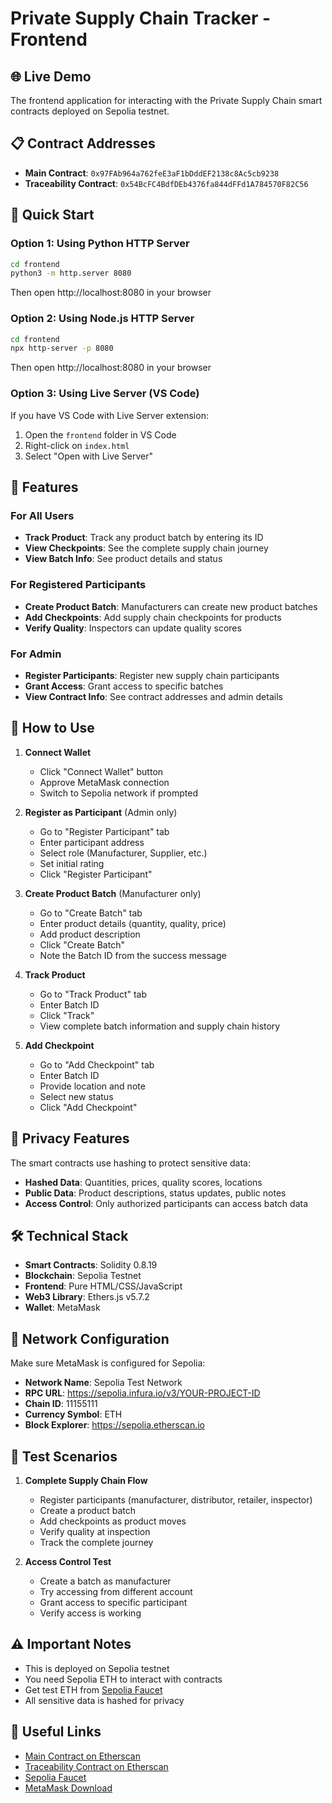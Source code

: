 # Private Supply Chain Tracker - Frontend

## 🌐 Live Demo
The frontend application for interacting with the Private Supply Chain smart contracts deployed on Sepolia testnet.

## 📋 Contract Addresses
- **Main Contract**: `0x97FAb964a762feE3aF1bDddEF2138c8Ac5cb9238`
- **Traceability Contract**: `0x54BcFC4BdfDEb4376fa844dFFd1A784570F82C56`

## 🚀 Quick Start

### Option 1: Using Python HTTP Server
```bash
cd frontend
python3 -m http.server 8080
```
Then open http://localhost:8080 in your browser

### Option 2: Using Node.js HTTP Server
```bash
cd frontend
npx http-server -p 8080
```
Then open http://localhost:8080 in your browser

### Option 3: Using Live Server (VS Code)
If you have VS Code with Live Server extension:
1. Open the `frontend` folder in VS Code
2. Right-click on `index.html`
3. Select "Open with Live Server"

## 🔧 Features

### For All Users
- **Track Product**: Track any product batch by entering its ID
- **View Checkpoints**: See the complete supply chain journey
- **View Batch Info**: See product details and status

### For Registered Participants
- **Create Product Batch**: Manufacturers can create new product batches
- **Add Checkpoints**: Add supply chain checkpoints for products
- **Verify Quality**: Inspectors can update quality scores

### For Admin
- **Register Participants**: Register new supply chain participants
- **Grant Access**: Grant access to specific batches
- **View Contract Info**: See contract addresses and admin details

## 📱 How to Use

1. **Connect Wallet**
   - Click "Connect Wallet" button
   - Approve MetaMask connection
   - Switch to Sepolia network if prompted

2. **Register as Participant** (Admin only)
   - Go to "Register Participant" tab
   - Enter participant address
   - Select role (Manufacturer, Supplier, etc.)
   - Set initial rating
   - Click "Register Participant"

3. **Create Product Batch** (Manufacturer only)
   - Go to "Create Batch" tab
   - Enter product details (quantity, quality, price)
   - Add product description
   - Click "Create Batch"
   - Note the Batch ID from the success message

4. **Track Product**
   - Go to "Track Product" tab
   - Enter Batch ID
   - Click "Track"
   - View complete batch information and supply chain history

5. **Add Checkpoint**
   - Go to "Add Checkpoint" tab
   - Enter Batch ID
   - Provide location and note
   - Select new status
   - Click "Add Checkpoint"

## 🔐 Privacy Features

The smart contracts use hashing to protect sensitive data:
- **Hashed Data**: Quantities, prices, quality scores, locations
- **Public Data**: Product descriptions, status updates, public notes
- **Access Control**: Only authorized participants can access batch data

## 🛠 Technical Stack
- **Smart Contracts**: Solidity 0.8.19
- **Blockchain**: Sepolia Testnet
- **Frontend**: Pure HTML/CSS/JavaScript
- **Web3 Library**: Ethers.js v5.7.2
- **Wallet**: MetaMask

## 📝 Network Configuration

Make sure MetaMask is configured for Sepolia:
- **Network Name**: Sepolia Test Network
- **RPC URL**: https://sepolia.infura.io/v3/YOUR-PROJECT-ID
- **Chain ID**: 11155111
- **Currency Symbol**: ETH
- **Block Explorer**: https://sepolia.etherscan.io

## 🎯 Test Scenarios

1. **Complete Supply Chain Flow**
   - Register participants (manufacturer, distributor, retailer, inspector)
   - Create a product batch
   - Add checkpoints as product moves
   - Verify quality at inspection
   - Track the complete journey

2. **Access Control Test**
   - Create a batch as manufacturer
   - Try accessing from different account
   - Grant access to specific participant
   - Verify access is working

## ⚠️ Important Notes
- This is deployed on Sepolia testnet
- You need Sepolia ETH to interact with contracts
- Get test ETH from [Sepolia Faucet](https://sepoliafaucet.com)
- All sensitive data is hashed for privacy

## 🔗 Useful Links
- [Main Contract on Etherscan](https://sepolia.etherscan.io/address/0x97FAb964a762feE3aF1bDddEF2138c8Ac5cb9238)
- [Traceability Contract on Etherscan](https://sepolia.etherscan.io/address/0x54BcFC4BdfDEb4376fa844dFFd1A784570F82C56)
- [Sepolia Faucet](https://sepoliafaucet.com)
- [MetaMask Download](https://metamask.io)